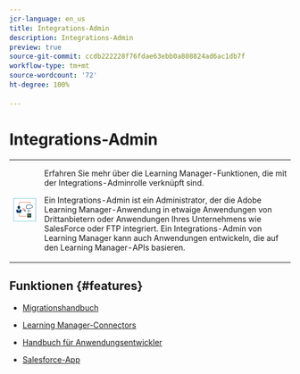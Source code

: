 ```yaml
---
jcr-language: en_us
title: Integrations-Admin
description: Integrations-Admin
preview: true
source-git-commit: ccdb222228f76fdae63ebb0a808824ad6ac1db7f
workflow-type: tm+mt
source-wordcount: '72'
ht-degree: 100%

---
```




# Integrations-Admin

<table> 
 <tbody>
  <tr> 
   <td><img src="assets/integration-admin2.png"></td> 
   <td><p>Erfahren Sie mehr über die Learning Manager-Funktionen, die mit der Integrations-Adminrolle verknüpft sind. </p> <p>Ein Integrations-Admin ist ein Administrator, der die Adobe Learning Manager-Anwendung in etwaige Anwendungen von Drittanbietern oder Anwendungen Ihres Unternehmens wie SalesForce oder FTP integriert. Ein Integrations-Admin von Learning Manager kann auch Anwendungen entwickeln, die auf den Learning Manager-APIs basieren. </p></td> 
  </tr> 
 </tbody>
</table>

## Funktionen {#features}

* [Migrationshandbuch](integration-admin/feature-summary/migration-manual.md)

* [Learning Manager-Connectors](integration-admin/feature-summary/connectors.md)
* [Handbuch für Anwendungsentwickler](integration-admin/feature-summary/developer-manual.md)
* [Salesforce-App](integration-admin/feature-summary/sfdc-app.md)

